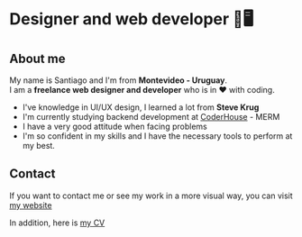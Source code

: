 # Designer and web developer 📱🖥

## About me

My name is Santiago and I'm from <strong>Montevideo - Uruguay</strong>.<br>I am a <strong>freelance web designer and developer</strong> who is in ❤ with coding.

<ul>
    <li>I've knowledge in UI/UX design, I learned a lot from <strong>Steve Krug</strong></li>
    <li>I'm currently studying backend development at <a href="https://www.coderhouse.com.uy/">CoderHouse</a> - MERM</li>
    <li>I have a very good attitude when facing problems</li>
    <li>I'm so confident in my skills and I have the necessary tools to perform at my best.</li>
</ul>

## Contact

If you want to contact me or see my work in a more visual way, you can visit <a href="#" target="_blank">my website</a>

In addition, here is <a href="#cv">my CV</a>
